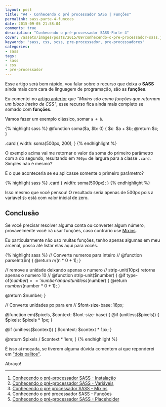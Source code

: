 ```yaml
---
layout: post
title: "#4 - Conhecendo o pré processador SASS | Funções"
permalink: sass-parte-4-funcoes
date: 2015-09-05 21:58:04
comments: true
description: "Conhecendo o pré-processador SASS-Parte 4"
cover: /assets/images/posts/2015/09/conhecendo-o-pre-processador-sass.jpg
keywords: "sass, css, scss, pre-processador, pre-processadores"
categories:
- sass
tags:
- sass
- css
- pre-processador
---
```


Esse artigo será bem rápido, vou falar sobre o recurso que deixa o **SASS** ainda mais com cara de linguagem de programação, são as **funções**.

Eu comentei no [artigo anterior](/sass-parte-3-mixins) que _"Mixins são como funções que retornam um bloco inteiro de CSS"_, esse recurso fica ainda mais completo se somado com **funções**.

Vamos fazer um exemplo clássico, somar `a + b`.

{% highlight sass %}
@function soma($a, $b: 0) {
  $c: $a + $b;
  @return $c;
}

.card {
  width: soma(500px, 200);
}
{% endhighlight %}

O exemplo acima vai me retornar o valor da soma do primeiro parâmetro com a do segundo, resultando em `700px` de largura para a classe `.card`. Simples não é mesmo?

E o que aconteceria se eu aplicasse somente o primeiro parâmetro?

{% highlight sass %}
.card {
  width: soma(500px);
}
{% endhighlight %}

Isso mesmo que você pensou! O resultado seria apenas de 500px pois a variável `$b` está com valor inicial de zero.

## Conclusão

Se você precisar resolver alguma conta ou converter algum número, provavelmente você irá usar funções, caso contrário use [Mixins](/sass-parte-3-mixins).

Eu particularmente não uso muitas funções, tenho apenas algumas em meu arcenal, posso até listar elas aqui para vocês.

{% highlight sass %}
// Converte numeros para inteiro
//
@function parseInt($n) {
  @return $n / ($n * 0 + 1);
}

// remove a unidade deixando apenas o numero
// strip-unit(10px) retorna apenas o numero 10
//
@function strip-unit($number) {
  @if type-of($number) == 'number' and not unitless($number) {
    @return $number / ($number * 0 + 1);
  }

  @return $number;
}

// Converte unidades px para em
//
$font-size-base: 16px;

@function em($pixels, $context: $font-size-base) {
  @if (unitless($pixels)) {
    $pixels: $pixels * 1px;
  }

  @if (unitless($context)) {
    $context: $context * 1px;
  }

  @return $pixels / $context * 1em;
}
{% endhighlight %}

É isso ai moçada, se tiverem alguma dúvida comentem ai que reponderei em ["dois palitos"](http://goo.gl/oM5AOY).

Abraço!

***

 1. [Conhecendo o pré-processador SASS - Instalação](/conhecendo-o-pre-processador-sass-parte-1)
 2. [Conhecendo o pré-processador SASS - Variáveis](/sass-variaveis-parte-2)
 3. [Conhecendo o pré processador SASS - Mixins](/sass-parte-3-mixins)
 4. Conhecendo o pré processador SASS - Funções
 5. [Conhecendo o pré-processador SASS - Placeholder](/sass-parte-5-placeholder/)